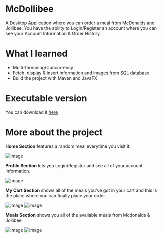 # McDollibee
A Desktop Application where you can order a meal from McDonalds and Jollibee. You have the ability to Login/Register an account where you can see your Account Information & Order History. 

# What I learned
* Multi-threading/Concurrency
* Fetch, display & insert information and images from SQL database 
* Build the project with Maven and JavaFX

# Executable version
You can download it [here](https://drive.google.com/open?id=1-vwCOxbUz4P8oZD-JRBcq9Cip2a8Oiq1)

# More about the project

**Home Section** features a random meal everytime you visit it.

![image](https://user-images.githubusercontent.com/53474503/64067275-c7a24680-cc58-11e9-96ec-2753d9865fb0.png)

**Profile Section** lets you Login/Register and see all of your account information.

![image](https://user-images.githubusercontent.com/53474503/64067305-2b2c7400-cc59-11e9-934f-622bb4424791.png)

**My Cart Section** shows all of the meals you've got in your cart and this is the place where you can finally place your order.

![image](https://user-images.githubusercontent.com/53474503/64067326-7050a600-cc59-11e9-8d67-846553a9d1e6.png)
![image](https://user-images.githubusercontent.com/53474503/64067384-3fbd3c00-cc5a-11e9-84be-22c2c71b4df6.png)

**Meals Section** shows you all of the available meals from Mcdonalds & Jollibee

![image](https://user-images.githubusercontent.com/53474503/64067397-7a26d900-cc5a-11e9-95dd-d23ee621c895.png)
![image](https://user-images.githubusercontent.com/53474503/64067404-9b87c500-cc5a-11e9-852f-ac17d16e4455.png)

